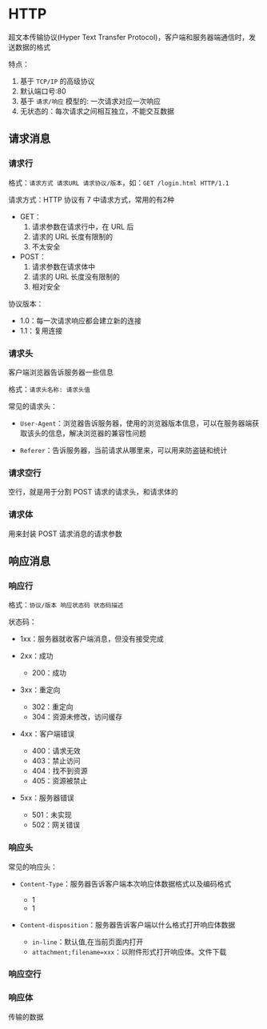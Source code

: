 # HTTP

超文本传输协议(Hyper Text Transfer Protocol)，客户端和服务器端通信时，发送数据的格式

特点：

1. 基于 `TCP/IP` 的高级协议
2. 默认端口号:80
3. 基于 `请求/响应` 模型的: 一次请求对应一次响应
4. 无状态的：每次请求之间相互独立，不能交互数据

## 请求消息

### 请求行

格式：`请求方式 请求URL 请求协议/版本`，如：`GET /login.html HTTP/1.1`

请求方式：HTTP 协议有 7 中请求方式，常用的有2种

+ GET：
  1. 请求参数在请求行中，在 URL 后
  2. 请求的 URL 长度有限制的
  3. 不太安全
+ POST：
  1. 请求参数在请求体中
  2. 请求的 URL 长度没有限制的
  3. 相对安全

协议版本：

+ 1.0：每一次请求响应都会建立新的连接
+ 1.1：复用连接

### 请求头

客户端浏览器告诉服务器一些信息

格式：`请求头名称: 请求头值`

常见的请求头：

+ `User-Agent`：浏览器告诉服务器，使用的浏览器版本信息，可以在服务器端获取该头的信息，解决浏览器的兼容性问题

+ `Referer`：告诉服务器，当前请求从哪里来，可以用来防盗链和统计

### 请求空行

空行，就是用于分割 POST 请求的请求头，和请求体的

### 请求体

用来封装 POST 请求消息的请求参数

## 响应消息

### 响应行

格式：`协议/版本 响应状态码 状态码描述`

状态码：

+ 1xx：服务器就收客户端消息，但没有接受完成

+ 2xx：成功
  + 200：成功

+ 3xx：重定向
  + 302：重定向
  + 304：资源未修改，访问缓存

+ 4xx：客户端错误
  + 400：请求无效
  + 403：禁止访问
  + 404：找不到资源
  + 405：资源被禁止

+ 5xx：服务器错误
  + 501：未实现
  + 502：网关错误

### 响应头

常见的响应头：

+ `Content-Type`：服务器告诉客户端本次响应体数据格式以及编码格式
  + 1
  + 1

+ `Content-disposition`：服务器告诉客户端以什么格式打开响应体数据
  + `in-line`：默认值,在当前页面内打开
  + `attachment;filename=xxx`：以附件形式打开响应体。文件下载

### 响应空行

### 响应体

传输的数据
